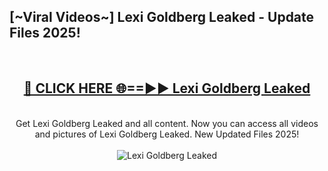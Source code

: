 <h2>[~Viral Videos~] Lexi Goldberg Leaked - Update Files 2025!</h2>
<br>
<div align="center">
<h2><a href="https://betterlinks.top/A2PfLJ" rel="nofollow">🔴 CLICK HERE 🌐==►► Lexi Goldberg Leaked</a></h2>
<br>
Get Lexi Goldberg Leaked and all content. Now you can access all videos and pictures of Lexi Goldberg Leaked. New Updated Files 2025!
<br>
<br>
<a href="https://betterlinks.top/A2PfLJ" rel="nofollow" data-target="animated-image.originalLink"><img src="https://i.ibb.co.com/WyWwxjT/player-gif2.gif" alt="Lexi Goldberg Leaked" style="max-width: 100%; display: inline-block;" data-target="animated-image.originalImage"></a>
</div>
<br>
